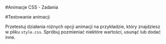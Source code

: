 #Animacje CSS - Zadania

#Testowanie animacji

Przetestuj działania różnych opcji animacji na przykładzie, który znajdziesz w pliku `style.css`. Spróbuj pozmieniać niektóre wartości, usunąć lub dodać inne.
